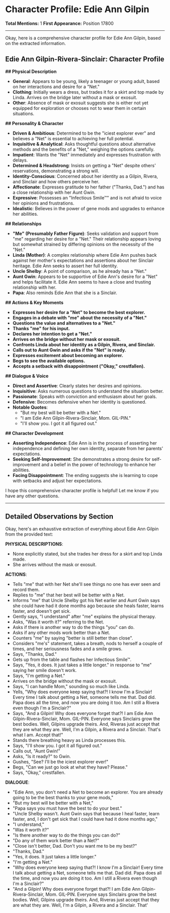 # Character Profile: Edie Ann Gilpin

**Total Mentions:** 1
**First Appearance:** Position 17800

---

Okay, here is a comprehensive character profile for Edie Ann Gilpin, based on the extracted information.

## Edie Ann Gilpin-Rivera-Sinclair: Character Profile

**## Physical Description**

*   **General**: Appears to be young, likely a teenager or young adult, based on her interactions and desire for a "Net."
*   **Clothing**: Initially wears a dress, but trades it for a skirt and top made by Linda. Arrives on the bridge later without a mask or exosuit.
*   **Other**: Absence of mask or exosuit suggests she is either not yet equipped for exploration or chooses not to wear them in certain situations.

**## Personality & Character**

*   **Driven & Ambitious**: Determined to be the "iciest explorer ever" and believes a "Net" is essential to achieving her full potential.
*   **Inquisitive & Analytical**: Asks thoughtful questions about alternative methods and the benefits of a "Net," weighing the options carefully.
*   **Impatient**: Wants the "Net" immediately and expresses frustration with delays.
*   **Determined & Headstrong**: Insists on getting a "Net" despite others' reservations, demonstrating a strong will.
*   **Identity-Conscious**: Concerned about her identity as a Gilpin, Rivera, and Sinclair and how others perceive her.
*   **Affectionate**: Expresses gratitude to her father ("Thanks, Dad.") and has a close relationship with her Aunt Gwin.
*   **Expressive**: Possesses an "Infectious Smile™" and is not afraid to voice her opinions and frustrations.
*   **Idealistic**: Believes in the power of gene mods and upgrades to enhance her abilities.

**## Relationships**

*   **"Me" (Presumably Father Figure)**: Seeks validation and support from "me" regarding her desire for a "Net." Their relationship appears loving but somewhat strained by differing opinions on the necessity of the "Net."
*   **Linda (Mother)**: A complex relationship where Edie Ann pushes back against her mother's expectations and assertions about her Sinclair heritage. Edie Ann seeks to assert her full identity.
*   **Uncle Shelby**: A point of comparison, as he already has a "Net."
*   **Aunt Gwin**: Appears to be supportive of Edie Ann's desire for a "Net" and helps facilitate it. Edie Ann seems to have a close and trusting relationship with her.
*   **Papa**: Also reminds Edie Ann that she is a Sinclair.

**## Actions & Key Moments**

*   **Expresses her desire for a "Net" to become the best explorer.**
*   **Engages in a debate with "me" about the necessity of a "Net."**
*   **Questions the value and alternatives to a "Net."**
*   **Thanks "me" for his input.**
*   **Declares her intention to get a "Net."**
*   **Arrives on the bridge without her mask or exosuit.**
*   **Confronts Linda about her identity as a Gilpin, Rivera, and Sinclair.**
*   **Calls out to Aunt Gwin and asks if the "Net" is ready.**
*   **Expresses excitement about becoming an explorer.**
*   **Begs to see the available options.**
*   **Accepts a setback with disappointment ("Okay," crestfallen).**

**## Dialogue & Voice**

*   **Direct and Assertive**: Clearly states her desires and opinions.
*   **Inquisitive**: Asks numerous questions to understand the situation better.
*   **Passionate**: Speaks with conviction and enthusiasm about her goals.
*   **Defensive**: Becomes defensive when her identity is questioned.
*   **Notable Quotes**:
    *   "But my best will be better with a Net."
    *   "I am Edie Ann Gilpin-Rivera-Sinclair, Mom. GIL-PIN."
    *   "I'll show you. I got it all figured out."

**## Character Development**

*   **Asserting Independence**: Edie Ann is in the process of asserting her independence and defining her own identity, separate from her parents' expectations.
*   **Seeking Self-Improvement**: She demonstrates a strong desire for self-improvement and a belief in the power of technology to enhance her abilities.
*   **Facing Disappointment**: The ending suggests she is learning to cope with setbacks and adjust her expectations.

I hope this comprehensive character profile is helpful! Let me know if you have any other questions.

---

## Detailed Observations by Section

Okay, here's an exhaustive extraction of everything about Edie Ann Gilpin from the provided text:

**PHYSICAL DESCRIPTIONS**:

*   None explicitly stated, but she trades her dress for a skirt and top Linda made.
*   She arrives without the mask or exosuit.

**ACTIONS**:

*   Tells "me" that with her Net she'll see things no one has ever seen and record them.
*   Replies to "me" that her best will be better with a Net.
*   Informs "me" that Uncle Shelby got his Net earlier and Aunt Gwin says she could have had it done months ago because she heals faster, learns faster, and doesn't get sick.
*   Gently says, "I understand" after "me" explains the physical therapy.
*   Asks, "Was it worth it?" referring to the Net.
*   Asks if there is another way to do the things "you" can do.
*   Asks if any other mods work better than a Net.
*   Counters "me" by saying "better is still better than close".
*   Considers "me's" statement, takes a breath, nods to herself a couple of times, and her seriousness fades and a smile grows.
*   Says, "Thanks, Dad."
*   Gets up from the table and flashes her Infectious Smile™.
*   Says, "Yes, it does. It just takes a little longer." in response to "me" saying her smile doesn't work.
*   Says, "I'm getting a Net."
*   Arrives on the bridge without the mask or exosuit.
*   Says, "I can handle Mom," sounding so much like Linda.
*   Yells, "Why does everyone keep saying that?! I know I'm a Sinclair! Every time I talk about getting a Net, someone tells me that. Dad did. Papa does all the time, and now you are doing it too. Am I still a Rivera even though I'm a Sinclair?"
*   Says, "And a Gilpin! Why does everyone forget that?! I am Edie Ann Gilpin-Rivera-Sinclair, Mom. GIL-PIN. Everyone says Sinclairs grow the best bodies. Well, Gilpins upgrade theirs. And, Riveras just accept that they are what they are. Well, I'm a Gilpin, a Rivera and a Sinclair. That's what I am. Accept that!"
*   Stands there breathing heavy as Linda processes this.
*   Says, "I'll show you. I got it all figured out."
*   Calls out, "Aunt Gwin!"
*   Asks, "Is it ready?" to Gwin.
*   Gushes, "See? I'll be the iciest explorer ever!"
*   Begs, "Can we just go look at what they have? Please."
*   Says, "Okay," crestfallen.

**DIALOGUE**:

*   "Edie Ann, you don't need a Net to become an explorer. You are already going to be the best thanks to your gene mods,"
*   "But my best will be better with a Net,"
*   "Papa says you must have the best to do your best."
*   "Uncle Shelby wasn't. Aunt Gwin says that because I heal faster, learn faster, and, I don't get sick that I could have had it done months ago,"
*   "I understand,"
*   "Was it worth it?"
*   "Is there another way to do the things you can do?"
*   "Do any of them work better than a Net?"
*   "Close isn't better, Dad. Don't you want me to be my best?"
*   "Thanks, Dad."
*   "Yes, it does. It just takes a little longer."
*   "I'm getting a Net."
*   "Why does everyone keep saying that?! I know I'm a Sinclair! Every time I talk about getting a Net, someone tells me that. Dad did. Papa does all the time, and now you are doing it too. Am I still a Rivera even though I'm a Sinclair?"
*   "And a Gilpin! Why does everyone forget that?! I am Edie Ann Gilpin-Rivera-Sinclair, Mom. GIL-PIN. Everyone says Sinclairs grow the best bodies. Well, Gilpins upgrade theirs. And, Riveras just accept that they are what they are. Well, I'm a Gilpin, a Rivera and a Sinclair. That'

